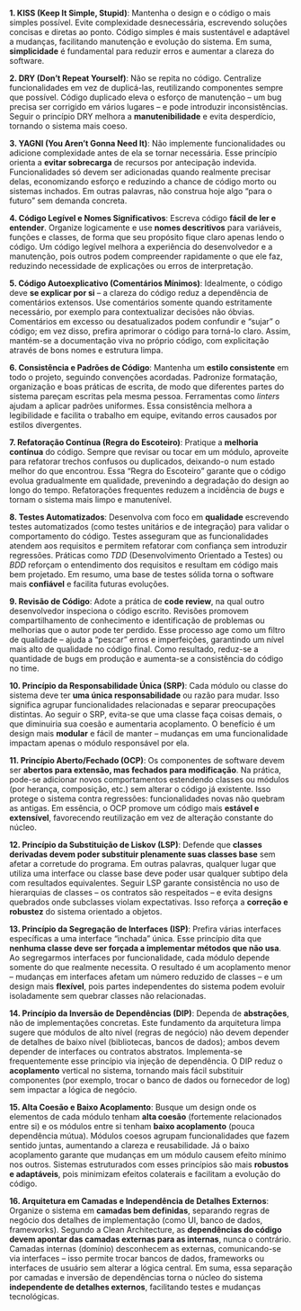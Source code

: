 **1. KISS (Keep It Simple, Stupid)**: Mantenha o design e o código o mais simples possível. Evite complexidade desnecessária, escrevendo soluções concisas e diretas ao ponto. Código simples é mais sustentável e adaptável a mudanças, facilitando manutenção e evolução do sistema. Em suma, **simplicidade** é fundamental para reduzir erros e aumentar a clareza do software.

**2. DRY (Don’t Repeat Yourself)**: Não se repita no código. Centralize funcionalidades em vez de duplicá-las, reutilizando componentes sempre que possível. Código duplicado eleva o esforço de manutenção – um bug precisa ser corrigido em vários lugares – e pode introduzir inconsistências. Seguir o princípio DRY melhora a **manutenibilidade** e evita desperdício, tornando o sistema mais coeso.

**3. YAGNI (You Aren’t Gonna Need It)**: Não implemente funcionalidades ou adicione complexidade antes de ela se tornar necessária. Esse princípio orienta a **evitar sobrecarga** de recursos por antecipação indevida. Funcionalidades só devem ser adicionadas quando realmente precisar delas, economizando esforço e reduzindo a chance de código morto ou sistemas inchados. Em outras palavras, não construa hoje algo “para o futuro” sem demanda concreta.

**4. Código Legível e Nomes Significativos**: Escreva código **fácil de ler e entender**. Organize logicamente e use **nomes descritivos** para variáveis, funções e classes, de forma que seu propósito fique claro apenas lendo o código. Um código legível melhora a experiência do desenvolvedor e a manutenção, pois outros podem compreender rapidamente o que ele faz, reduzindo necessidade de explicações ou erros de interpretação.

**5. Código Autoexplicativo (Comentários Mínimos)**: Idealmente, o código deve **se explicar por si** – a clareza do código reduz a dependência de comentários extensos. Use comentários somente quando estritamente necessário, por exemplo para contextualizar decisões não óbvias. Comentários em excesso ou desatualizados podem confundir e “sujar” o código; em vez disso, prefira aprimorar o código para torná-lo claro. Assim, mantém-se a documentação viva no próprio código, com explicitação através de bons nomes e estrutura limpa.

**6. Consistência e Padrões de Código**: Mantenha um **estilo consistente** em todo o projeto, seguindo convenções acordadas. Padronize formatação, organização e boas práticas de escrita, de modo que diferentes partes do sistema pareçam escritas pela mesma pessoa. Ferramentas como *linters* ajudam a aplicar padrões uniformes. Essa consistência melhora a legibilidade e facilita o trabalho em equipe, evitando erros causados por estilos divergentes.

**7. Refatoração Contínua (Regra do Escoteiro)**: Pratique a **melhoria contínua** do código. Sempre que revisar ou tocar em um módulo, aproveite para refatorar trechos confusos ou duplicados, deixando-o num estado melhor do que encontrou. Essa “Regra do Escoteiro” garante que o código evolua gradualmente em qualidade, prevenindo a degradação do design ao longo do tempo. Refatorações frequentes reduzem a incidência de *bugs* e tornam o sistema mais limpo e manutenível.

**8. Testes Automatizados**: Desenvolva com foco em **qualidade** escrevendo testes automatizados (como testes unitários e de integração) para validar o comportamento do código. Testes asseguram que as funcionalidades atendem aos requisitos e permitem refatorar com confiança sem introduzir regressões. Práticas como *TDD* (Desenvolvimento Orientado a Testes) ou *BDD* reforçam o entendimento dos requisitos e resultam em código mais bem projetado. Em resumo, uma base de testes sólida torna o software mais **confiável** e facilita futuras evoluções.

**9. Revisão de Código**: Adote a prática de **code review**, na qual outro desenvolvedor inspeciona o código escrito. Revisões promovem compartilhamento de conhecimento e identificação de problemas ou melhorias que o autor pode ter perdido. Esse processo age como um filtro de qualidade – ajuda a “pescar” erros e imperfeições, garantindo um nível mais alto de qualidade no código final. Como resultado, reduz-se a quantidade de bugs em produção e aumenta-se a consistência do código no time.

**10. Princípio da Responsabilidade Única (SRP)**: Cada módulo ou classe do sistema deve ter **uma única responsabilidade** ou razão para mudar. Isso significa agrupar funcionalidades relacionadas e separar preocupações distintas. Ao seguir o SRP, evita-se que uma classe faça coisas demais, o que diminuiria sua coesão e aumentaria acoplamento. O benefício é um design mais **modular** e fácil de manter – mudanças em uma funcionalidade impactam apenas o módulo responsável por ela.

**11. Princípio Aberto/Fechado (OCP)**: Os componentes de software devem ser **abertos para extensão, mas fechados para modificação**. Na prática, pode-se adicionar novos comportamentos estendendo classes ou módulos (por herança, composição, etc.) sem alterar o código já existente. Isso protege o sistema contra regressões: funcionalidades novas não quebram as antigas. Em essência, o OCP promove um código mais **estável e extensível**, favorecendo reutilização em vez de alteração constante do núcleo.

**12. Princípio da Substituição de Liskov (LSP)**: Defende que **classes derivadas devem poder substituir plenamente suas classes base** sem afetar a corretude do programa. Em outras palavras, qualquer lugar que utiliza uma interface ou classe base deve poder usar qualquer subtipo dela com resultados equivalentes. Seguir LSP garante consistência no uso de hierarquias de classes – os contratos são respeitados – e evita designs quebrados onde subclasses violam expectativas. Isso reforça a **correção e robustez** do sistema orientado a objetos.

**13. Princípio da Segregação de Interfaces (ISP)**: Prefira várias interfaces específicas a uma interface “inchada” única. Esse princípio dita que **nenhuma classe deve ser forçada a implementar métodos que não usa**. Ao segregarmos interfaces por funcionalidade, cada módulo depende somente do que realmente necessita. O resultado é um acoplamento menor – mudanças em interfaces afetam um número reduzido de classes – e um design mais **flexível**, pois partes independentes do sistema podem evoluir isoladamente sem quebrar classes não relacionadas.

**14. Princípio da Inversão de Dependências (DIP)**: Dependa de **abstrações**, não de implementações concretas. Este fundamento da arquitetura limpa sugere que módulos de alto nível (regras de negócio) não devem depender de detalhes de baixo nível (bibliotecas, bancos de dados); ambos devem depender de interfaces ou contratos abstratos. Implementa-se frequentemente esse princípio via injeção de dependência. O DIP reduz o **acoplamento** vertical no sistema, tornando mais fácil substituir componentes (por exemplo, trocar o banco de dados ou fornecedor de log) sem impactar a lógica de negócio.

**15. Alta Coesão e Baixo Acoplamento**: Busque um design onde os elementos de cada módulo tenham **alta coesão** (fortemente relacionados entre si) e os módulos entre si tenham **baixo acoplamento** (pouca dependência mútua). Módulos coesos agrupam funcionalidades que fazem sentido juntas, aumentando a clareza e reusabilidade. Já o baixo acoplamento garante que mudanças em um módulo causem efeito mínimo nos outros. Sistemas estruturados com esses princípios são mais **robustos e adaptáveis**, pois minimizam efeitos colaterais e facilitam a evolução do código.

**16. Arquitetura em Camadas e Independência de Detalhes Externos**: Organize o sistema em **camadas bem definidas**, separando regras de negócio dos detalhes de implementação (como UI, banco de dados, frameworks). Segundo a Clean Architecture, as **dependências do código devem apontar das camadas externas para as internas**, nunca o contrário. Camadas internas (domínio) desconhecem as externas, comunicando-se via interfaces – isso permite trocar bancos de dados, frameworks ou interfaces de usuário sem alterar a lógica central. Em suma, essa separação por camadas e inversão de dependências torna o núcleo do sistema **independente de detalhes externos**, facilitando testes e mudanças tecnológicas.
